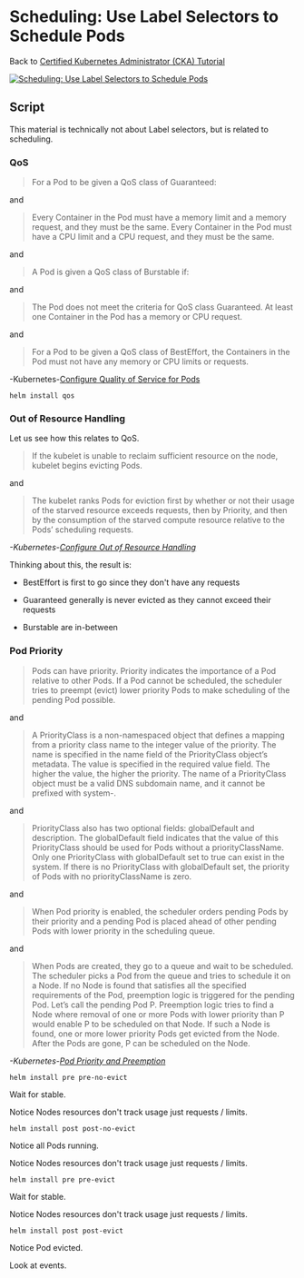 # Scheduling: Use Label Selectors to Schedule Pods

Back to [Certified Kubernetes Administrator (CKA) Tutorial](https://github.com/larkintuckerllc/k8s-cka-tutorial)

[![Scheduling: Use Label Selectors to Schedule Pods](http://img.youtube.com/vi/XXXXX/0.jpg)]()

## Script

This material is technically not about Label selectors, but is related to scheduling.

### QoS

> For a Pod to be given a QoS class of Guaranteed:

and

> Every Container in the Pod must have a memory limit and a memory request, and they must be the same.
Every Container in the Pod must have a CPU limit and a CPU request, and they must be the same.

and

> A Pod is given a QoS class of Burstable if:

and

>The Pod does not meet the criteria for QoS class Guaranteed.
> At least one Container in the Pod has a memory or CPU request.

and

> For a Pod to be given a QoS class of BestEffort, the Containers in the Pod must not have any memory or CPU limits or requests.

-Kubernetes-[Configure Quality of Service for Pods](https://kubernetes.io/docs/tasks/configure-pod-container/quality-service-pod/)

```plaintext
helm install qos
```

### Out of Resource Handling

Let us see how this relates to QoS.

> If the kubelet is unable to reclaim sufficient resource on the node, kubelet begins evicting Pods.

and

> The kubelet ranks Pods for eviction first by whether or not their usage of the starved resource exceeds requests, then by Priority, and then by the consumption of the starved compute resource relative to the Pods’ scheduling requests.

*-Kubernetes-[Configure Out of Resource Handling](https://kubernetes.io/docs/tasks/administer-cluster/out-of-resource/)*

Thinking about this, the result is:

* BestEffort is first to go since they don't have any requests

* Guaranteed generally is never evicted as they cannot exceed their requests

* Burstable are in-between

### Pod Priority

> Pods can have priority. Priority indicates the importance of a Pod relative to other Pods. If a Pod cannot be scheduled, the scheduler tries to preempt (evict) lower priority Pods to make scheduling of the pending Pod possible.

and

> A PriorityClass is a non-namespaced object that defines a mapping from a priority class name to the integer value of the priority. The name is specified in the name field of the PriorityClass object’s metadata. The value is specified in the required value field. The higher the value, the higher the priority. The name of a PriorityClass object must be a valid DNS subdomain name, and it cannot be prefixed with system-.

and

> PriorityClass also has two optional fields: globalDefault and description. The globalDefault field indicates that the value of this PriorityClass should be used for Pods without a priorityClassName. Only one PriorityClass with globalDefault set to true can exist in the system. If there is no PriorityClass with globalDefault set, the priority of Pods with no priorityClassName is zero.

and

> When Pod priority is enabled, the scheduler orders pending Pods by their priority and a pending Pod is placed ahead of other pending Pods with lower priority in the scheduling queue.

and

> When Pods are created, they go to a queue and wait to be scheduled. The scheduler picks a Pod from the queue and tries to schedule it on a Node. If no Node is found that satisfies all the specified requirements of the Pod, preemption logic is triggered for the pending Pod. Let’s call the pending Pod P. Preemption logic tries to find a Node where removal of one or more Pods with lower priority than P would enable P to be scheduled on that Node. If such a Node is found, one or more lower priority Pods get evicted from the Node. After the Pods are gone, P can be scheduled on the Node.

*-Kubernetes-[Pod Priority and Preemption](https://kubernetes.io/docs/concepts/configuration/pod-priority-preemption/)*

```plaintext
helm install pre pre-no-evict
```

Wait for stable.

Notice Nodes resources don't track usage just requests / limits.

```plaintext
helm install post post-no-evict
```

Notice all Pods running.

Notice Nodes resources don't track usage just requests / limits.

```plaintext
helm install pre pre-evict
```

Wait for stable.

Notice Nodes resources don't track usage just requests / limits.

```plaintext
helm install post post-evict
```

Notice Pod evicted.

Look at events.

